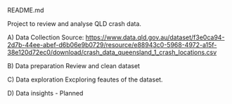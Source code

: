 README.md

Project to review and analyse QLD crash data.

A) Data Collection
Source: https://www.data.qld.gov.au/dataset/f3e0ca94-2d7b-44ee-abef-d6b06e9b0729/resource/e88943c0-5968-4972-a15f-38e120d72ec0/download/crash_data_queensland_1_crash_locations.csv

B) Data preparation
Review and clean dataset

C) Data exploration
Excploring feautes of the dataset.

D) Data insights - Planned
